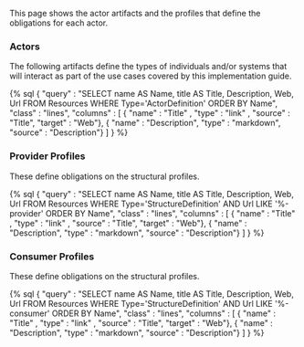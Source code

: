 This page shows the actor artifacts and the profiles that define the obligations for each actor.

### Actors

The following artifacts define the types of individuals and/or systems that will interact as part of the use cases covered by this implementation guide.

{% sql {
  "query" : "SELECT name AS Name, title AS Title, Description, Web, Url FROM Resources WHERE Type='ActorDefinition' ORDER BY Name",
  "class" : "lines",
  "columns" : [
    { "name" : "Title"      , "type" : "link"    , "source" : "Title", "target" : "Web"},
    { "name" : "Description", "type" : "markdown", "source" : "Description"}
  ]
} %}

### Provider Profiles

These define obligations on the structural profiles.

{% sql {
  "query" : "SELECT name AS Name, title AS Title, Description, Web, Url FROM Resources WHERE Type='StructureDefinition' AND Url LIKE '%-provider' ORDER BY Name",
  "class" : "lines",
  "columns" : [
    { "name" : "Title"      , "type" : "link"    , "source" : "Title", "target" : "Web"},
    { "name" : "Description", "type" : "markdown", "source" : "Description"}
  ]
} %}

### Consumer Profiles

These define obligations on the structural profiles.

{% sql {
  "query" : "SELECT name AS Name, title AS Title, Description, Web, Url FROM Resources WHERE Type='StructureDefinition' AND Url LIKE '%-consumer' ORDER BY Name",
  "class" : "lines",
  "columns" : [
    { "name" : "Title"      , "type" : "link"    , "source" : "Title", "target" : "Web"},
    { "name" : "Description", "type" : "markdown", "source" : "Description"}
  ]
} %}
